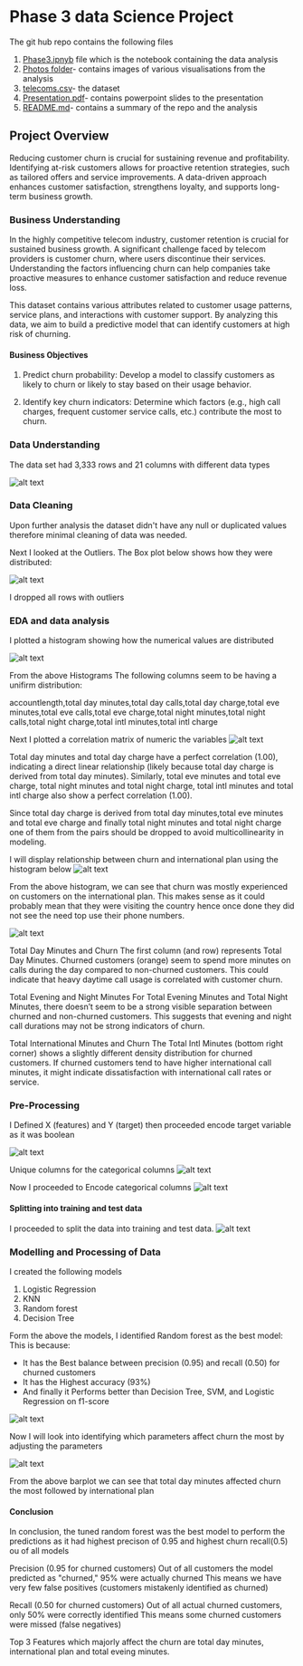 # Phase 3 data Science Project

The git hub repo contains the following files 
1. [Phase3.ipnyb](https://github.com/Thazes/Phase3Project/blob/main/Phase3.ipynb) file which is the notebook containing the data analysis
2. [Photos folder](https://github.com/Thazes/Phase3Project/tree/main/photos)- contains images of various visualisations from the analysis
3. [telecoms.csv](https://github.com/Thazes/Phase3Project/blob/main/telecoms.csv)- the dataset
4. [Presentation.pdf](https://github.com/Thazes/Phase3Project/blob/main/Presentation.pdf)- contains powerpoint slides to the presentation 
5. [README.md](https://github.com/Thazes/Phase3Project/blob/main/README.md)- contains a summary of the repo and the analysis

## Project Overview 

Reducing customer churn is crucial for sustaining revenue and profitability. Identifying at-risk customers allows for proactive retention strategies, such as tailored offers and service improvements. A data-driven approach enhances customer satisfaction, strengthens loyalty, and supports long-term business growth.


### Business Understanding

In the highly competitive telecom industry, customer retention is crucial for sustained business growth. A significant challenge faced by telecom providers is customer churn, where users discontinue their services. Understanding the factors influencing churn can help companies take proactive measures to enhance customer satisfaction and reduce revenue loss.

This dataset contains various attributes related to customer usage patterns, service plans, and interactions with customer support. By analyzing this data, we aim to build a predictive model that can identify customers at high risk of churning.

#### Business Objectives
 1. Predict churn probability: Develop a model to classify customers as likely to churn or likely to stay based on their usage behavior.

 2. Identify key churn indicators: Determine which factors (e.g., high call charges, frequent customer service calls, etc.) contribute the most to churn.



### Data Understanding

The data set had 3,333 rows and 21 columns with different data types

![alt text](https://github.com/Thazes/Phase3Project/blob/main/photos/datatypes.png)


### Data Cleaning

Upon further analysis the dataset didn't have any null or duplicated values therefore minimal cleaning of data was needed.

Next I looked at the Outliers. The Box plot below shows how they were distributed:

![alt text](https://github.com/Thazes/Phase3Project/blob/main/photos/box%20plot%20showing%20outliers.png)

I dropped all rows with outliers

### EDA and data analysis
I plotted a histogram showing how the numerical values are distributed

![alt text](https://github.com/Thazes/Phase3Project/blob/main/photos/Histogram%20Numerical%20Columns.png)

From the above Histograms The following columns seem to be having a unifirm distribution:

accountlength,total day minutes,total day calls,total day charge,total eve minutes,total eve calls,total eve charge,total night minutes,total night calls,total night charge,total intl minutes,total intl charge

Next I plotted a correlation matrix of numeric the variables 
![alt text](https://github.com/Thazes/Phase3Project/blob/main/photos/correlationmatricnumeric.png)

Total day minutes and total day charge have a perfect correlation (1.00), indicating a direct linear relationship (likely because total day charge is derived from total day minutes). Similarly, total eve minutes and total eve charge, total night minutes and total night charge, total intl minutes and total intl charge also show a perfect correlation (1.00).

Since total day charge is derived from total day minutes,total eve minutes and total eve charge and finally total night minutes and total night charge one of them from the pairs should be dropped to avoid multicollinearity in modeling.

I will display relationship between churn and international plan using the histogram below
![alt text](https://github.com/Thazes/Phase3Project/blob/main/photos/histogramchurnvsinternationalplan.png)

From the above histogram, we can see that churn was mostly experienced on customers on the international plan. This makes sense as it could probably mean that they were visiting the country hence once done they did not see the need top use their phone numbers.

![alt text](https://github.com/Thazes/Phase3Project/blob/main/photos/pairplot_multiple_variables.png)

Total Day Minutes and Churn
The first column (and row) represents Total Day Minutes. Churned customers (orange) seem to spend more minutes on calls during the day compared to non-churned customers. This could indicate that heavy daytime call usage is correlated with customer churn.

Total Evening and Night Minutes
For Total Evening Minutes and Total Night Minutes, there doesn’t seem to be a strong visible separation between churned and non-churned customers. This suggests that evening and night call durations may not be strong indicators of churn.

Total International Minutes and Churn
The Total Intl Minutes (bottom right corner) shows a slightly different density distribution for churned customers. If churned customers tend to have higher international call minutes, it might indicate dissatisfaction with international call rates or service.


### Pre-Processing
I Defined  X (features) and Y (target) then proceeded encode target variable as it was boolean

![alt text](https://github.com/Thazes/Phase3Project/blob/main/photos/Separating%20XandY.png)

Unique columns for the categorical columns
![alt text](https://github.com/Thazes/Phase3Project/blob/main/photos/categorical_colum_unique.png)

Now I proceeded to Encode categorical columns
![alt text](https://github.com/Thazes/Phase3Project/blob/main/photos/Laabel%20and%20OHE%20encoding%20.png)

####  Splitting into training and test data

I proceeded to split the data into training and test data.
![alt text](https://github.com/Thazes/Phase3Project/blob/main/photos/splitting_training_test.png)

### Modelling and Processing of Data
I created the following models
1. Logistic Regression
2. KNN
3. Random forest
4. Decision Tree

Form the above the models, I identified Random forest as the best model:
This is because:

* It has the Best balance between precision (0.95) and recall (0.50) for churned customers
* It has the Highest accuracy (93%)
* And finally it Performs better than Decision Tree, SVM, and Logistic Regression on f1-score

![alt text](https://github.com/Thazes/Phase3Project/blob/main/photos/Tuned%20_random_forest_model.png)

Now I will look into identifying which parameters affect churn the most by adjusting the parameters  

![alt text](https://github.com/Thazes/Phase3Project/blob/main/photos/factors.png)

From the above barplot we can see that total day minutes affected churn the most followed by international plan

#### Conclusion

In conclusion, the tuned random forest was the best model to perform the predictions as it had highest precison of 0.95 and highest churn recall(0.5) ou of all models

Precision (0.95 for churned customers)
Out of all customers the model predicted as "churned," 95% were actually churned This means we have very few false positives (customers mistakenly identified as churned)

Recall (0.50 for churned customers)
Out of all actual churned customers, only 50% were correctly identified This means some churned customers were missed (false negatives)

Top 3 Features which majorly affect the churn are total day minutes, international plan and total eveing minutes.



